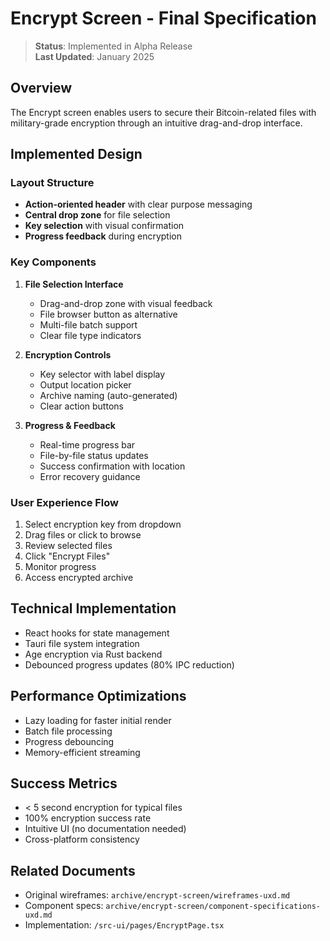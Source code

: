# Encrypt Screen - Final Specification

> **Status**: Implemented in Alpha Release  
> **Last Updated**: January 2025

## Overview

The Encrypt screen enables users to secure their Bitcoin-related files with military-grade encryption through an intuitive drag-and-drop interface.

## Implemented Design

### Layout Structure

- **Action-oriented header** with clear purpose messaging
- **Central drop zone** for file selection
- **Key selection** with visual confirmation
- **Progress feedback** during encryption

### Key Components

1. **File Selection Interface**
   - Drag-and-drop zone with visual feedback
   - File browser button as alternative
   - Multi-file batch support
   - Clear file type indicators

2. **Encryption Controls**
   - Key selector with label display
   - Output location picker
   - Archive naming (auto-generated)
   - Clear action buttons

3. **Progress & Feedback**
   - Real-time progress bar
   - File-by-file status updates
   - Success confirmation with location
   - Error recovery guidance

### User Experience Flow

1. Select encryption key from dropdown
2. Drag files or click to browse
3. Review selected files
4. Click "Encrypt Files"
5. Monitor progress
6. Access encrypted archive

## Technical Implementation

- React hooks for state management
- Tauri file system integration
- Age encryption via Rust backend
- Debounced progress updates (80% IPC reduction)

## Performance Optimizations

- Lazy loading for faster initial render
- Batch file processing
- Progress debouncing
- Memory-efficient streaming

## Success Metrics

- < 5 second encryption for typical files
- 100% encryption success rate
- Intuitive UI (no documentation needed)
- Cross-platform consistency

## Related Documents

- Original wireframes: `archive/encrypt-screen/wireframes-uxd.md`
- Component specs: `archive/encrypt-screen/component-specifications-uxd.md`
- Implementation: `/src-ui/pages/EncryptPage.tsx`
